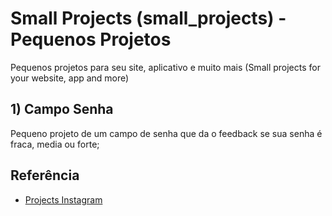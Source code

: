 # Small Projects (small_projects) - Pequenos Projetos
Pequenos projetos para seu site, aplicativo e muito mais (Small projects for your website, app and more)

## 1) Campo Senha  
Pequeno projeto de um campo de senha que da o feedback se sua senha é fraca, media ou forte;











## Referência

 - [Projects Instagram](https://www.instagram.com/webdesignuniversity/)
